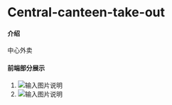 # Central-canteen-take-out

#### 介绍
中心外卖




#### 前端部分展示

1.  ![输入图片说明](https://foruda.gitee.com/images/1740111605027826397/c9bc5e5d_11279653.png "Image_228350020581687.png")
2.  ![输入图片说明](https://foruda.gitee.com/images/1740111625658935736/166d77cb_11279653.png "Image_228352443721456.png")
